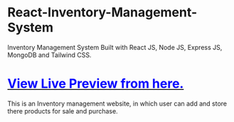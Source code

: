 # React-Inventory-Management-System
Inventory Management System Built with React JS, Node JS, Express JS, MongoDB and Tailwind CSS.

# [<span style="color: blue;">View Live Preview from here.</span>](https://)
This is an Inventory management website, in which user can add and store there products for sale and purchase.